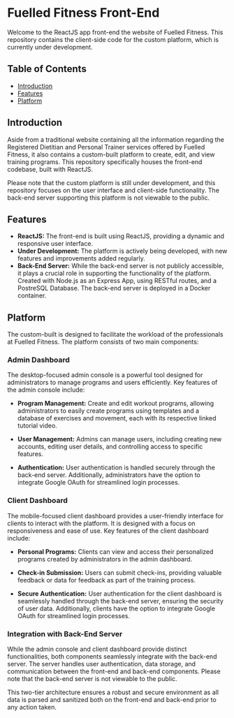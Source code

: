 # Fuelled Fitness Front-End

Welcome to the ReactJS app front-end the website of Fuelled Fitness. This repository contains the client-side code for the custom platform, which is currently under development.

## Table of Contents

-   [Introduction](#introduction)
-   [Features](#features)
-   [Platform](#platform)

## Introduction

Aside from a traditional website containing all the information regarding the Registered Dietitian and Personal Trainer services offered by Fuelled Fitness, it also contains a custom-built platform to create, edit, and view training programs. This repository specifically houses the front-end codebase, built with ReactJS.

Please note that the custom platform is still under development, and this repository focuses on the user interface and client-side functionality. The back-end server supporting this platform is not viewable to the public.

## Features

-   **ReactJS:** The front-end is built using ReactJS, providing a dynamic and responsive user interface.
-   **Under Development:** The platform is actively being developed, with new features and improvements added regularly.
-   **Back-End Server:** While the back-end server is not publicly accessible, it plays a crucial role in supporting the functionality of the platform. Created with Node.js as an Express App, using RESTful routes, and a PostreSQL Database. The back-end server is deployed in a Docker container.

## Platform

The custom-built is designed to facilitate the workload of the professionals at Fuelled Fitness. The platform consists of two main components:

### Admin Dashboard

The desktop-focused admin console is a powerful tool designed for administrators to manage programs and users efficiently. Key features of the admin console include:

-   **Program Management:** Create and edit workout programs, allowing administrators to easily create programs using templates and a database of exercises and movement, each with its respective linked tutorial video.
-   **User Management:** Admins can manage users, including creating new accounts, editing user details, and controlling access to specific features.

-   **Authentication:** User authentication is handled securely through the back-end server. Additionally, administrators have the option to integrate Google OAuth for streamlined login processes.

### Client Dashboard

The mobile-focused client dashboard provides a user-friendly interface for clients to interact with the platform. It is designed with a focus on responsiveness and ease of use. Key features of the client dashboard include:

-   **Personal Programs:** Clients can view and access their personalized programs created by administrators in the admin dashboard.

-   **Check-in Submission:** Users can submit check-ins, providing valuable feedback or data for feedback as part of the training process.

-   **Secure Authentication:** User authentication for the client dashboard is seamlessly handled through the back-end server, ensuring the security of user data. Additionally, clients have the option to integrate Google OAuth for streamlined login processes.

### Integration with Back-End Server

While the admin console and client dashboard provide distinct functionalities, both components seamlessly integrate with the back-end server. The server handles user authentication, data storage, and communication between the front-end and back-end components. Please note that the back-end server is not viewable to the public.

This two-tier architecture ensures a robust and secure environment as all data is parsed and sanitized both on the front-end and back-end prior to any action taken.
